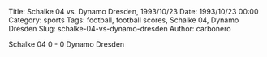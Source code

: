 Title: Schalke 04 vs. Dynamo Dresden, 1993/10/23
Date: 1993/10/23 00:00
Category: sports
Tags: football, football scores, Schalke 04, Dynamo Dresden
Slug: schalke-04-vs-dynamo-dresden
Author: carbonero


Schalke 04 0 - 0 Dynamo Dresden
